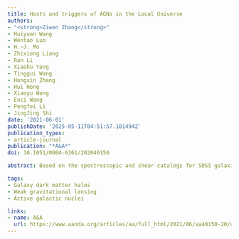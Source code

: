 ```yaml
---
title: Hosts and triggers of AGNs in the Local Universe
authors:
- "<strong>Ziwen Zhang</strong>"
- Huiyuan Wang
- Wentao Luo
- H.~J. Mo
- Zhixiong Liang
- Ran Li
- Xiaohu Yang
- Tinggui Wang
- Hongxin Zhang
- Hui Hong
- Xiaoyu Wang
- Enci Wang
- Pengfei Li
- JingJing Shi
date: '2021-06-01'
publishDate: '2025-05-11T04:51:57.101494Z'
publication_types:
- article-journal
publication: "*A&A*"
doi: 10.1051/0004-6361/202040150

abstract: Based on the spectroscopic and shear catalogs for SDSS galaxies in the local Universe, we compared optically selected active galactic nuclei (AGNs) with control star-forming and quiescent galaxies on galactic and inter-halo scales, and larger. We find that AGNs are preferentially found in two specific stages of galaxy evolution: in the starburst and ‘green valley’ phases. We also find that the stellar population of their host galaxies is quite independent of stellar mass, which is not the case for more typical galaxies. Combining galaxy-galaxy lensing and galaxy clustering on large scales, we measured the mass of AGN host halos. The typical halo mass is about 1012 h−1 M⊙, similar to the characteristic mass in the stellar mass-halo mass relation (SHMR). For a given stellar mass, AGN host galaxies and star-forming galaxies share the same SHMR, while quiescent galaxies have more massive halos. Clustering analyses on halo scales reveals that AGNs are surrounded by a larger number of satellites (with stellar mass down to 1/1000 of the mass of the central galaxy) than star-forming galaxies and that galaxies with a greater stellar velocity dispersion have a greater number of satellites. The number of satellites also increase with halo mass, reaching unity around 1012 h−1 M⊙. Our results suggest a scenario in which the interaction of the central galaxy with the satellites triggers an early episode of starburst and AGN activity, followed by multiple AGN cycles driven by the non-axisymmetric structure produced by the interaction. The feedback from the starburst and AGN reduces the amount of cold gas for fueling the central black hole, producing a characteristic halo mass scale, that is, ∼1012 h−1 M⊙, where the AGN fraction peaks.

tags:
- Galaxy dark matter halos
- Weak gravitational lensing
- Active galactic nuclei

links:
- name: A&A
  url: https://www.aanda.org/articles/aa/full_html/2021/06/aa40150-20/aa40150-20.html
---
```

